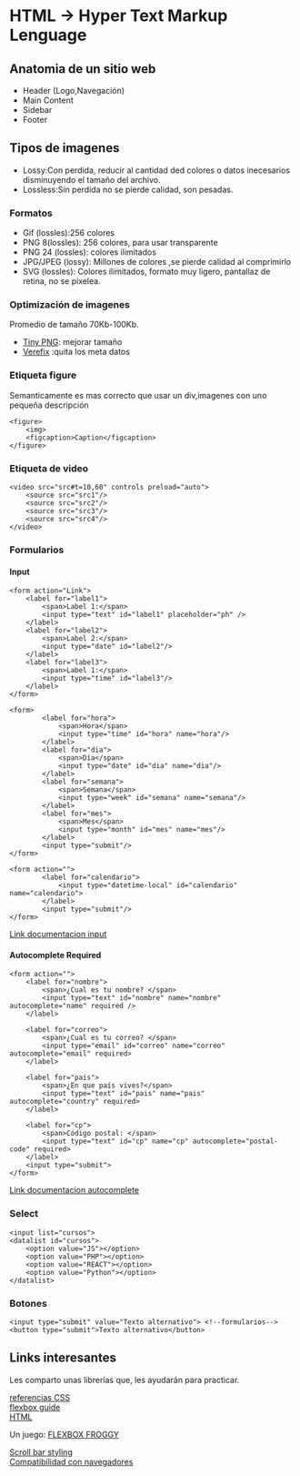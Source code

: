 # HTML -> Hyper Text Markup Lenguage

## Anatomia de un sitio web

- Header (Logo,Navegación)
- Main Content
- Sidebar
- Footer

## Tipos de imagenes

- Lossy:Con perdida, reducir al cantidad ded colores o datos inecesarios disminuyendo el tamaño del archivo.
- Lossless:Sin perdida no se pierde calidad, son pesadas.

### Formatos

- Gif (lossles):256 colores
- PNG 8(lossles): 256 colores, para usar transparente
- PNG 24 (lossles): colores ilimitados
- JPG/JPEG (lossy): Millones de colores ,se pierde calidad al comprimirlo
- SVG (lossles): Colores ilimitados, formato muy ligero, pantallaz de retina, no se pixelea.

### Optimización de imagenes

Promedio de tamaño 70Kb-100Kb.
- [Tiny PNG](https://tinypng.com/): mejorar tamaño  
- [Verefix](https://www.verexif.com/) :quita los meta datos  

### Etiqueta figure

Semanticamente es mas correcto que usar un div,imagenes con uno pequeña descripción
```
<figure>
    <img>
    <figcaption>Caption</figcaption>
</figure>
```

### Etiqueta de video

```
<video src="src#t=10,60" controls preload="auto">
    <source src="src1"/>
    <source src="src2"/>
    <source src="src3"/>
    <source src="src4"/>
</video>
```

### Formularios

#### Input
```
<form action="Link">
    <label for="label1">
        <span>Label 1:</span>
        <input type="text" id="label1" placeholder="ph" />
    </label>
    <label for="label2">
        <span>Label 2:</span>
        <input type="date" id="label2"/>
    </label>
    <label for="label3">
        <span>Label 1:</span>
        <input type="time" id="label3"/>
    </label>
</form>
```

```
<form>
        <label for="hora">
            <span>Hora</span>
            <input type="time" id="hora" name="hora"/>
        </label>
        <label for="dia">
            <span>Día</span>
            <input type="date" id="dia" name="dia"/>
        </label>
        <label for="semana">
            <span>Semana</span>
            <input type="week" id="semana" name="semana"/>
        </label>
        <label for="mes">
            <span>Mes</span>
            <input type="month" id="mes" name="mes"/>
        </label>
        <input type="submit"/>
</form>
```

```
<form action="">
        <label for="calendario">
            <input type="datetime-local" id="calendario" name="calendario">
        </label>
        <input type="submit"/>
</form>

```
[Link documentacion input](https://developer.mozilla.org/es/docs/Web/HTML/Element/input)

#### Autocomplete Required

```
<form action="">
    <label for="nombre">
        <span>¿Cual es tu nombre? </span>
        <input type="text" id="nombre" name="nombre" autocomplete="name" required />
    </label>
    
    <label for="correo">
        <span>¿Cual es tu correo? </span>
        <input type="email" id="correo" name="correo" autocomplete="email" required>
    </label>
    
    <label for="pais">
        <span>¿En que país vives?</span>
        <input type="text" id="pais" name="pais" autocomplete="country" required>
    </label>
    
    <label for="cp">
        <span>Código postal: </span>
        <input type="text" id="cp" name="cp" autocomplete="postal-code" required>
    </label>
    <input type="submit">
</form>

```

[Link documentacion autocomplete](https://developer.mozilla.org/es/docs/Web/HTML/Atributos/autocomplete)

### Select

```
<input list="cursos">
<datalist id="cursos">
    <option value="JS"></option>
    <option value="PHP"></option>
    <option value="REACT"></option>
    <option value="Python"></option>
</datalist>
```

### Botones

```
<input type="submit" value="Texto alternativo"> <!--formularios-->
<button type="submit">Texto alternativo</button>

```

## Links interesantes

Les comparto unas librerías que, les ayudarán para practicar.

[referencias CSS](https://cssreference.io/)  
[flexbox guide](https://css-tricks.com/snippets/css/a-guide-to-flexbox/)  
[HTML](https://www.w3schools.com/html/default.asp)  

Un juego:
[FLEXBOX FROGGY](https://flexboxfroggy.com/#es)  

[Scroll bar styling](https://ed.team/blog/personaliza-el-scroll-de-tu-web-solo-con-css)  
[Compatibilidad con navegadores](https://caniuse.com/)